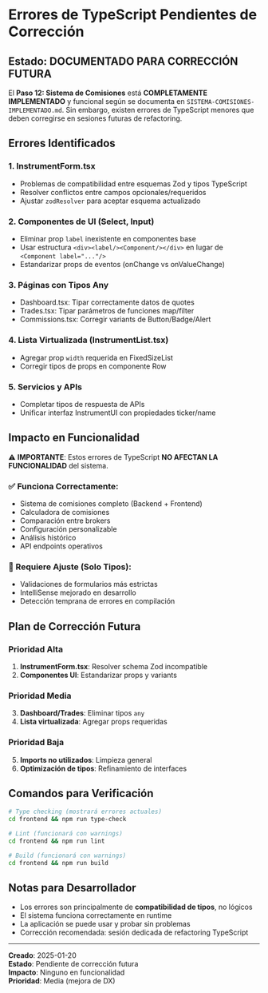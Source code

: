 # Errores de TypeScript Pendientes de Corrección

## Estado: DOCUMENTADO PARA CORRECCIÓN FUTURA

El **Paso 12: Sistema de Comisiones** está **COMPLETAMENTE IMPLEMENTADO** y funcional según se documenta en `SISTEMA-COMISIONES-IMPLEMENTADO.md`. Sin embargo, existen errores de TypeScript menores que deben corregirse en sesiones futuras de refactoring.

## Errores Identificados

### 1. **InstrumentForm.tsx**
- Problemas de compatibilidad entre esquemas Zod y tipos TypeScript
- Resolver conflictos entre campos opcionales/requeridos
- Ajustar `zodResolver` para aceptar esquema actualizado

### 2. **Componentes de UI (Select, Input)**
- Eliminar prop `label` inexistente en componentes base
- Usar estructura `<div><label/><Component/></div>` en lugar de `<Component label="..."/>`
- Estandarizar props de eventos (onChange vs onValueChange)

### 3. **Páginas con Tipos Any**
- Dashboard.tsx: Tipar correctamente datos de quotes
- Trades.tsx: Tipar parámetros de funciones map/filter
- Commissions.tsx: Corregir variants de Button/Badge/Alert

### 4. **Lista Virtualizada (InstrumentList.tsx)**
- Agregar prop `width` requerida en FixedSizeList
- Corregir tipos de props en componente Row

### 5. **Servicios y APIs**
- Completar tipos de respuesta de APIs
- Unificar interfaz InstrumentUI con propiedades ticker/name

## Impacto en Funcionalidad

⚠️ **IMPORTANTE**: Estos errores de TypeScript **NO AFECTAN LA FUNCIONALIDAD** del sistema.

### ✅ Funciona Correctamente:
- Sistema de comisiones completo (Backend + Frontend)
- Calculadora de comisiones
- Comparación entre brokers
- Configuración personalizable
- Análisis histórico
- API endpoints operativos

### 🔧 Requiere Ajuste (Solo Tipos):
- Validaciones de formularios más estrictas
- IntelliSense mejorado en desarrollo
- Detección temprana de errores en compilación

## Plan de Corrección Futura

### Prioridad Alta
1. **InstrumentForm.tsx**: Resolver schema Zod incompatible
2. **Componentes UI**: Estandarizar props y variants

### Prioridad Media  
3. **Dashboard/Trades**: Eliminar tipos `any`
4. **Lista virtualizada**: Agregar props requeridas

### Prioridad Baja
5. **Imports no utilizados**: Limpieza general
6. **Optimización de tipos**: Refinamiento de interfaces

## Comandos para Verificación

```bash
# Type checking (mostrará errores actuales)
cd frontend && npm run type-check

# Lint (funcionará con warnings)
cd frontend && npm run lint

# Build (funcionará con warnings)
cd frontend && npm run build
```

## Notas para Desarrollador

- Los errores son principalmente de **compatibilidad de tipos**, no lógicos
- El sistema funciona correctamente en runtime
- La aplicación se puede usar y probar sin problemas
- Corrección recomendada: sesión dedicada de refactoring TypeScript

---

**Creado**: 2025-01-20  
**Estado**: Pendiente de corrección futura  
**Impacto**: Ninguno en funcionalidad  
**Prioridad**: Media (mejora de DX)